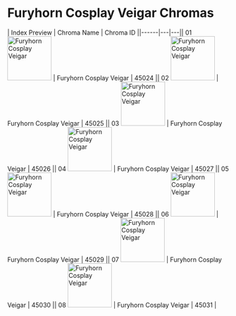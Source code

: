 # Furyhorn Cosplay Veigar Chromas

| Index  Preview | Chroma Name | Chroma ID ||------|---|---|| 01  <img src='https://raw.communitydragon.org/latest/plugins/rcp-be-lol-game-data/global/default/v1/champion-chroma-images/45/45024.png' alt='Furyhorn Cosplay Veigar' width='100'> | Furyhorn Cosplay Veigar | 45024 || 02  <img src='https://raw.communitydragon.org/latest/plugins/rcp-be-lol-game-data/global/default/v1/champion-chroma-images/45/45025.png' alt='Furyhorn Cosplay Veigar' width='100'> | Furyhorn Cosplay Veigar | 45025 || 03  <img src='https://raw.communitydragon.org/latest/plugins/rcp-be-lol-game-data/global/default/v1/champion-chroma-images/45/45026.png' alt='Furyhorn Cosplay Veigar' width='100'> | Furyhorn Cosplay Veigar | 45026 || 04  <img src='https://raw.communitydragon.org/latest/plugins/rcp-be-lol-game-data/global/default/v1/champion-chroma-images/45/45027.png' alt='Furyhorn Cosplay Veigar' width='100'> | Furyhorn Cosplay Veigar | 45027 || 05  <img src='https://raw.communitydragon.org/latest/plugins/rcp-be-lol-game-data/global/default/v1/champion-chroma-images/45/45028.png' alt='Furyhorn Cosplay Veigar' width='100'> | Furyhorn Cosplay Veigar | 45028 || 06  <img src='https://raw.communitydragon.org/latest/plugins/rcp-be-lol-game-data/global/default/v1/champion-chroma-images/45/45029.png' alt='Furyhorn Cosplay Veigar' width='100'> | Furyhorn Cosplay Veigar | 45029 || 07  <img src='https://raw.communitydragon.org/latest/plugins/rcp-be-lol-game-data/global/default/v1/champion-chroma-images/45/45030.png' alt='Furyhorn Cosplay Veigar' width='100'> | Furyhorn Cosplay Veigar | 45030 || 08  <img src='https://raw.communitydragon.org/latest/plugins/rcp-be-lol-game-data/global/default/v1/champion-chroma-images/45/45031.png' alt='Furyhorn Cosplay Veigar' width='100'> | Furyhorn Cosplay Veigar | 45031 |